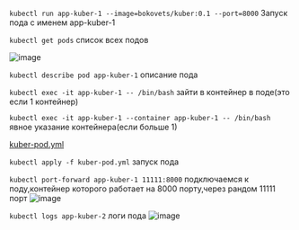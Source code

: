```kubectl run app-kuber-1 --image=bokovets/kuber:0.1 --port=8000``` Запуск пода с именем app-kuber-1

```kubectl get pods``` список всех подов

![image](https://github.com/user-attachments/assets/a1b5bd70-bcf5-4c9f-80fb-5a4b1b050647)

```kubectl describe pod app-kuber-1``` описание пода

```kubectl exec -it app-kuber-1 -- /bin/bash``` зайти в контейнер в поде(это если 1 контейнер)

```kubectl exec -it app-kuber-1 --container app-kuber-1 -- /bin/bash``` явное указание контейнера(если больше 1)

[kuber-pod.yml](https://github.com/Wireflex/Kubernetes/blob/f93c2d753847dbe21224ad558a42986df64c7101/Objects/pod.yml)

```kubectl apply -f kuber-pod.yml``` запуск пода

```kubectl port-forward app-kuber-1 11111:8000``` подключаемся к поду,контейнер которого работает на 8000 порту,через рандом 11111 порт
![image](https://github.com/user-attachments/assets/0a60820d-b525-4cf0-8071-9dce6efbc2f5)

```kubectl logs app-kuber-2``` логи пода
![image](https://github.com/user-attachments/assets/ea74cd27-79e6-4da1-9a1f-23f96edee59c)
